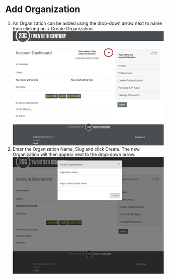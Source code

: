 # Add Organization

1. An Organization can be added using the drop-down arrow next to name then clicking on + Create Organization. 
   ![](img/add-organization-images/addorg.png)
2. Enter the Organization Name, Slug and click Create. The new Organization will then appear next to the drop-down arrow. 
   ![](img/add-organization-images/createorgpop.png)
